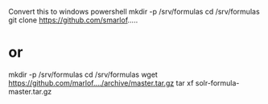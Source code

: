 Convert this to windows powershell
mkdir -p /srv/formulas
cd /srv/formulas
git clone https://github.com/smarlof.....

# or

mkdir -p /srv/formulas
cd /srv/formulas
wget https://github.com/marlof..../archive/master.tar.gz
tar xf solr-formula-master.tar.gz
